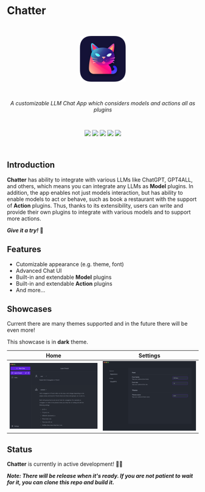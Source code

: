 # Chatter

&nbsp;

<div align="center">
  <img src="./art/icon.png" width="120" height="120"/>
</div>

&nbsp;

<p align="center">
    <i>A customizable LLM Chat App which considers models and actions all as plugins</i>
</P>

&nbsp;

<div align="center">
  <img src="https://img.shields.io/github/stars/RutaTang/Chatter?style=for-the-badge" />
  <img src="https://img.shields.io/github/issues/RutaTang/Chatter?style=for-the-badge" />
  <img src="https://img.shields.io/github/issues-pr/RutaTang/Chatter?style=for-the-badge" />
  <img src="https://img.shields.io/github/commit-activity/m/RutaTang/Chatter?style=for-the-badge" />
  <img src="https://img.shields.io/github/last-commit/RutaTang/Chatter?style=for-the-badge" />
</div>

&nbsp;

## Introduction

**Chatter** has ability to integrate with various LLMs like ChatGPT, GPT4ALL, and others, which means you can integrate any LLMs as **Model** plugins. In addition, the app enables not just models interaction, but has ability to enable models to act or behave, such as book a restaurant with the support of **Action** plugins. Thus, thanks to its extensibility, users can write and provide their own plugins to integrate with various models and to support more actions.

**_Give it a try!_** 🎉

## Features

* Cutomizable appearance (e.g. theme, font)
* Advanced Chat UI
* Built-in and extendable **Model** plugins
* Built-in and extendable **Action** plugins
* And more...

## Showcases

Current there are many themes supported and in the future there will be even more!

This showcase is in **dark** theme.

| Home | Settings |
|:-------------------------:|:-------------------------:|
|<img src="./art/showcase-home.png"/>| <img src="./art/showcase-settings.png"/> |

## Status

**Chatter** is currently in active development! 👨‍💻

**_Note: There will be release when it's ready. If you are not patient to wait for it, you can clone this repo and build it._**
